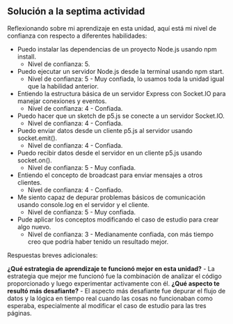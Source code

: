## Solución a la septima actividad
Reflexionando sobre mi aprendizaje en esta unidad, aquí está mi nivel de confianza con respecto a diferentes habilidades:

- Puedo instalar las dependencias de un proyecto Node.js usando npm install.
    - Nivel de confianza: 5.
- Puedo ejecutar un servidor Node.js desde la terminal usando npm start.
    - Nivel de confianza: 5 - Muy confiada, lo usamos toda la unidad igual que la habilidad anterior.
- Entiendo la estructura básica de un servidor Express con Socket.IO para manejar conexiones y eventos.
    - Nivel de confianza: 4 - Confiada.
- Puedo hacer que un sketch de p5.js se conecte a un servidor Socket.IO.
    - Nivel de confianza: 4 - Confiada.
- Puedo enviar datos desde un cliente p5.js al servidor usando socket.emit().
    - Nivel de confianza: 4 - Confiada.
- Puedo recibir datos desde el servidor en un cliente p5.js usando socket.on().
    - Nivel de confianza: 5 - Muy confiada.
- Entiendo el concepto de broadcast para enviar mensajes a otros clientes.
    - Nivel de confianza: 4 - Confiado.
- Me siento capaz de depurar problemas básicos de comunicación usando console.log en el servidor y el cliente.
    - Nivel de confianza: 5 - Muy confiada.
- Pude aplicar los conceptos modificando el caso de estudio para crear algo nuevo.
    - Nivel de confianza: 3 - Medianamente confiada, con más tiempo creo que podría haber tenido un resultado mejor.

Respuestas breves adicionales:

**¿Qué estrategia de aprendizaje te funcionó mejor en esta unidad?** - La estrategia que mejor me funcionó fue la combinación de analizar el código proporcionado y luego experimentar activamente con él. 
**¿Qué aspecto te resultó más desafiante?** - El aspecto más desafiante fue depurar el flujo de datos y la lógica en tiempo real cuando las cosas no funcionaban como esperaba, especialmente al modificar el caso de estudio para las tres páginas. 
